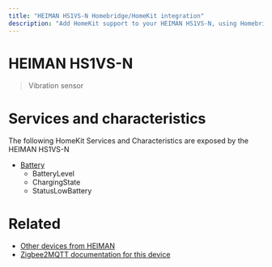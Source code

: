 ```yaml
---
title: "HEIMAN HS1VS-N Homebridge/HomeKit integration"
description: "Add HomeKit support to your HEIMAN HS1VS-N, using Homebridge, Zigbee2MQTT and homebridge-z2m."
---
```

<!---
This file has been GENERATED using src/docgen/docgen.ts
DO NOT EDIT THIS FILE MANUALLY!
-->
# HEIMAN HS1VS-N
> Vibration sensor


# Services and characteristics
The following HomeKit Services and Characteristics are exposed by
the HEIMAN HS1VS-N

* [Battery](../../battery.md)
  * BatteryLevel
  * ChargingState
  * StatusLowBattery


# Related
* [Other devices from HEIMAN](../index.md#heiman)
* [Zigbee2MQTT documentation for this device](https://www.zigbee2mqtt.io/devices/HS1VS-N.html)